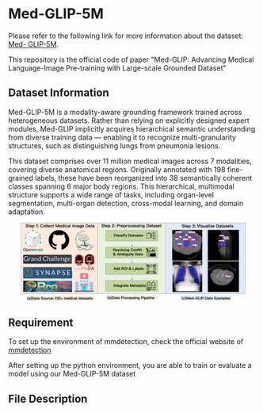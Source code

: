 # Med-GLIP-5M

Please refer to the following link for more information about the dataset: [Med- GLIP-5M](https://modelscope.cn/datasets/Venn2025/Med-GLIP-5M).

This repository is the official code of paper "Med-GLIP: Advancing Medical Language-Image Pre-training with
Large-scale Grounded Dataset"

## Dataset Information
Med-GLIP-5M is a modality-aware grounding framework trained across heterogeneous datasets. Rather than relying on explicitly designed expert modules, Med-GLIP implicitly acquires hierarchical semantic understanding from diverse training data — enabling it to recognize multi-granularity structures, such as distinguishing lungs from pneumonia lesions.

This dataset comprises over 11 million medical images across 7 modalities, covering diverse anatomical regions. Originally annotated with 198 fine-grained labels, these have been reorganized into 38 semantically coherent classes spanning 6 major body regions. This hierarchical, multimodal structure supports a wide range of tasks, including organ-level segmentation, multi-organ detection, cross-modal learning, and domain adaptation.
<p align="center">
  <img src="figures/datapipeline.png" width="90%"/>
</p>

## Requirement
To set up the environment of mmdetection, check the official website of [mmdetection](https://mmdetection.readthedocs.io/en/latest/get_started.html)

After setting up the python environment, you are able to train or evaluate a model using our Med-GLIP-5M dataset

## File Description
